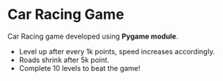 # Car Racing Game

Car Racing game developed using **Pygame module**.
* Level up after every 1k points, speed increases accordingly.
* Roads shrink after 5k point.
* Complete 10 levels to beat the game!
